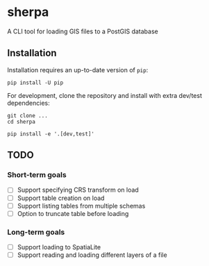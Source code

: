 # sherpa

A CLI tool for loading GIS files to a PostGIS database

## Installation

Installation requires an up-to-date version of `pip`:
```shell
pip install -U pip
```

For development, clone the repository and install with extra dev/test dependencies:
```shell
git clone ...
cd sherpa

pip install -e '.[dev,test]'
```

## TODO

### Short-term goals

- [ ] Support specifying CRS transform on load
- [ ] Support table creation on load
- [ ] Support listing tables from multiple schemas
- [ ] Option to truncate table before loading

### Long-term goals

- [ ] Support loading to SpatiaLite
- [ ] Support reading and loading different layers of a file
